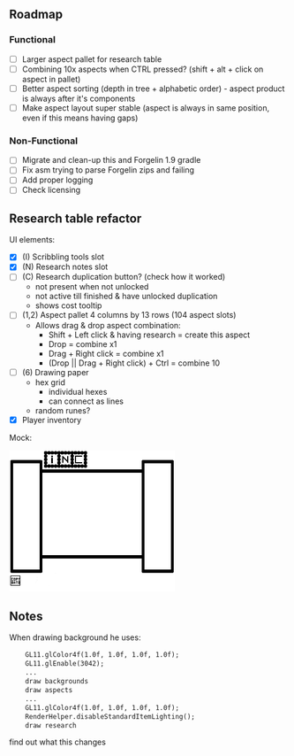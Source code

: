 ## Roadmap
### Functional
  - [ ] Larger aspect pallet for research table
  - [ ] Combining 10x aspects when CTRL pressed? (shift + alt + click on aspect in pallet)
  - [ ] Better aspect sorting (depth in tree + alphabetic order) - aspect product is always after it's components
  - [ ] Make aspect layout super stable (aspect is always in same position, even if this means having gaps)

### Non-Functional
  - [ ] Migrate and clean-up this and Forgelin 1.9 gradle
  - [ ] Fix asm trying to parse Forgelin zips and failing
  - [ ] Add proper logging
  - [ ] Check licensing

## Research table refactor

UI elements:
  - [x] (I) Scribbling tools slot
  - [x] (N) Research notes slot
  - [ ] (C) Research duplication button? (check how it worked)
     - not present when not unlocked
     - not active till finished & have unlocked duplication
     - shows cost tooltip
  - [ ] (1,2) Aspect pallet 4 columns by 13 rows (104 aspect slots)
     - Allows drag & drop aspect combination:
       - Shift + Left click & having research = create this aspect
       - Drop = combine x1
       - Drag + Right click = combine x1
       - (Drop || Drag + Right click) + Ctrl = combine 10
  - [ ] (6) Drawing paper
     - hex grid
       - individual hexes
        - can connect as lines
     - random runes?
  - [x] Player inventory

Mock:

![UI mock](src/main/resources/assets/thaumcraft/textures/research/table/research-table.png)

## Notes
When drawing background he uses:
```
    GL11.glColor4f(1.0f, 1.0f, 1.0f, 1.0f);
    GL11.glEnable(3042);
    ...
    draw backgrounds
    draw aspects
    ...
    GL11.glColor4f(1.0f, 1.0f, 1.0f, 1.0f);
    RenderHelper.disableStandardItemLighting();
    draw research
```
find out what this changes

